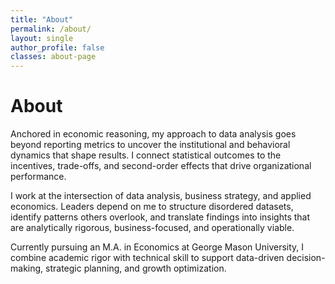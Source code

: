```yaml
---
title: "About"
permalink: /about/
layout: single
author_profile: false
classes: about-page
---
```

# About

Anchored in economic reasoning, my approach to data analysis goes beyond reporting metrics to uncover the institutional and behavioral dynamics that shape results. I connect statistical outcomes to the incentives, trade-offs, and second-order effects that drive organizational performance.

I work at the intersection of data analysis, business strategy, and applied economics. Leaders depend on me to structure disordered datasets, identify patterns others overlook, and translate findings into insights that are analytically rigorous, business-focused, and operationally viable.

Currently pursuing an M.A. in Economics at George Mason University, I combine academic rigor with technical skill to support data-driven decision-making, strategic planning, and growth optimization.
